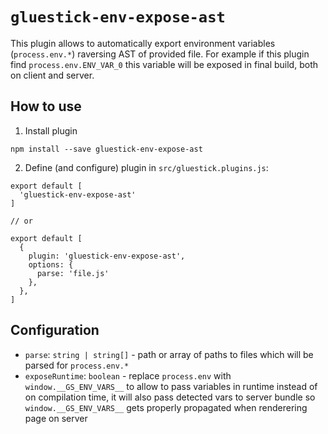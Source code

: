 # `gluestick-env-expose-ast`
This plugin allows to automatically export environment variables (`process.env.*`) raversing AST of provided file.
For example if this plugin find `process.env.ENV_VAR_0` this variable will be exposed
in final build, both on client and server.

## How to use
1. Install plugin
```
npm install --save gluestick-env-expose-ast
```
2. Define (and configure) plugin in `src/gluestick.plugins.js`:
```
export default [
  'gluestick-env-expose-ast'
]

// or

export default [
  {
    plugin: 'gluestick-env-expose-ast',
    options: {
      parse: 'file.js'
    },
  },
]
```

## Configuration
- `parse`: `string | string[]` - path or array of paths to files which will be parsed for `process.env.*`
- `exposeRuntime`: `boolean` - replace `process.env` with `window.__GS_ENV_VARS__` to allow to pass variables in runtime instead of on compilation time, it will also pass detected vars to server bundle so `window.__GS_ENV_VARS__` gets properly propagated when renderering page on server
